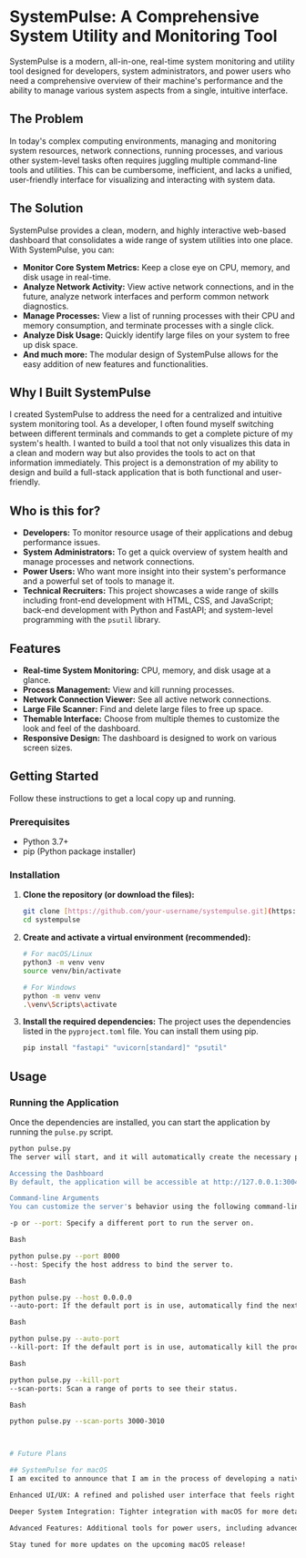 # SystemPulse: A Comprehensive System Utility and Monitoring Tool

SystemPulse is a modern, all-in-one, real-time system monitoring and utility tool designed for developers, system administrators, and power users who need a comprehensive overview of their machine's performance and the ability to manage various system aspects from a single, intuitive interface.

## The Problem

In today's complex computing environments, managing and monitoring system resources, network connections, running processes, and various other system-level tasks often requires juggling multiple command-line tools and utilities. This can be cumbersome, inefficient, and lacks a unified, user-friendly interface for visualizing and interacting with system data.

## The Solution

SystemPulse provides a clean, modern, and highly interactive web-based dashboard that consolidates a wide range of system utilities into one place. With SystemPulse, you can:

* **Monitor Core System Metrics:** Keep a close eye on CPU, memory, and disk usage in real-time.
* **Analyze Network Activity:** View active network connections, and in the future, analyze network interfaces and perform common network diagnostics.
* **Manage Processes:** View a list of running processes with their CPU and memory consumption, and terminate processes with a single click.
* **Analyze Disk Usage:** Quickly identify large files on your system to free up disk space.
* **And much more:** The modular design of SystemPulse allows for the easy addition of new features and functionalities.

## Why I Built SystemPulse

I created SystemPulse to address the need for a centralized and intuitive system monitoring tool. As a developer, I often found myself switching between different terminals and commands to get a complete picture of my system's health. I wanted to build a tool that not only visualizes this data in a clean and modern way but also provides the tools to act on that information immediately. This project is a demonstration of my ability to design and build a full-stack application that is both functional and user-friendly.

## Who is this for?

* **Developers:** To monitor resource usage of their applications and debug performance issues.
* **System Administrators:** To get a quick overview of system health and manage processes and network connections.
* **Power Users:** Who want more insight into their system's performance and a powerful set of tools to manage it.
* **Technical Recruiters:** This project showcases a wide range of skills including front-end development with HTML, CSS, and JavaScript; back-end development with Python and FastAPI; and system-level programming with the `psutil` library.

## Features

* **Real-time System Monitoring:** CPU, memory, and disk usage at a glance.
* **Process Management:** View and kill running processes.
* **Network Connection Viewer:** See all active network connections.
* **Large File Scanner:** Find and delete large files to free up space.
* **Themable Interface:** Choose from multiple themes to customize the look and feel of the dashboard.
* **Responsive Design:** The dashboard is designed to work on various screen sizes.

## Getting Started

Follow these instructions to get a local copy up and running.

### Prerequisites

* Python 3.7+
* pip (Python package installer)

### Installation

1.  **Clone the repository (or download the files):**
    ```sh
    git clone [https://github.com/your-username/systempulse.git](https://github.com/your-username/systempulse.git)
    cd systempulse
    ```

2.  **Create and activate a virtual environment (recommended):**
    ```sh
    # For macOS/Linux
    python3 -m venv venv
    source venv/bin/activate

    # For Windows
    python -m venv venv
    .\venv\Scripts\activate
    ```

3.  **Install the required dependencies:**
    The project uses the dependencies listed in the `pyproject.toml` file. You can install them using pip.
    ```sh
    pip install "fastapi" "uvicorn[standard]" "psutil"
    ```

## Usage

### Running the Application

Once the dependencies are installed, you can start the application by running the `pulse.py` script.

```sh
python pulse.py
The server will start, and it will automatically create the necessary project structure if it doesn't already exist.

Accessing the Dashboard
By default, the application will be accessible at http://127.0.0.1:3004. Open this URL in your web browser to view the SystemPulse dashboard.

Command-line Arguments
You can customize the server's behavior using the following command-line arguments:

-p or --port: Specify a different port to run the server on.

Bash

python pulse.py --port 8000
--host: Specify the host address to bind the server to.

Bash

python pulse.py --host 0.0.0.0
--auto-port: If the default port is in use, automatically find the next available port.

Bash

python pulse.py --auto-port
--kill-port: If the default port is in use, automatically kill the process that is using it.

Bash

python pulse.py --kill-port
--scan-ports: Scan a range of ports to see their status.

Bash

python pulse.py --scan-ports 3000-3010



# Future Plans 

## SystemPulse for macOS
I am excited to announce that I am in the process of developing a native macOS version of SystemPulse. This will be a polished, feature-rich application available on the Mac App Store as a SaaS product. The macOS version will leverage native frameworks to provide an even more seamless and integrated experience, with additional features such as:

Enhanced UI/UX: A refined and polished user interface that feels right at home on macOS.

Deeper System Integration: Tighter integration with macOS for more detailed system information and control.

Advanced Features: Additional tools for power users, including advanced network analysis, container management, and more.

Stay tuned for more updates on the upcoming macOS release!
